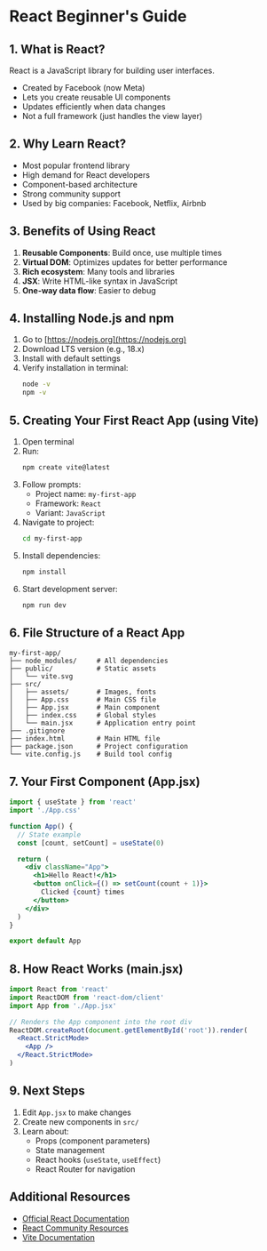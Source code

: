 
# React Beginner's Guide

## 1. What is React?

React is a JavaScript library for building user interfaces.

- Created by Facebook (now Meta)
- Lets you create reusable UI components
- Updates efficiently when data changes
- Not a full framework (just handles the view layer)

## 2. Why Learn React?

- Most popular frontend library
- High demand for React developers
- Component-based architecture
- Strong community support
- Used by big companies: Facebook, Netflix, Airbnb

## 3. Benefits of Using React

1. **Reusable Components**: Build once, use multiple times
2. **Virtual DOM**: Optimizes updates for better performance
3. **Rich ecosystem**: Many tools and libraries
4. **JSX**: Write HTML-like syntax in JavaScript
5. **One-way data flow**: Easier to debug

## 4. Installing Node.js and npm

1. Go to [https://nodejs.org](https://nodejs.org)
2. Download LTS version (e.g., 18.x)
3. Install with default settings
4. Verify installation in terminal:
   ```bash
   node -v
   npm -v
   ```

## 5. Creating Your First React App (using Vite)

1. Open terminal
2. Run:
   ```bash
   npm create vite@latest
   ```
3. Follow prompts:
   - Project name: `my-first-app`
   - Framework: `React`
   - Variant: `JavaScript`
4. Navigate to project:
   ```bash
   cd my-first-app
   ```
5. Install dependencies:
   ```bash
   npm install
   ```
6. Start development server:
   ```bash
   npm run dev
   ```

## 6. File Structure of a React App

```
my-first-app/
├── node_modules/     # All dependencies
├── public/           # Static assets
│   └── vite.svg
├── src/
│   ├── assets/       # Images, fonts
│   ├── App.css       # Main CSS file
│   ├── App.jsx       # Main component
│   ├── index.css     # Global styles
│   └── main.jsx      # Application entry point
├── .gitignore
├── index.html        # Main HTML file
├── package.json      # Project configuration
└── vite.config.js    # Build tool config
```

## 7. Your First Component (App.jsx)

```jsx
import { useState } from 'react'
import './App.css'

function App() {
  // State example
  const [count, setCount] = useState(0)

  return (
    <div className="App">
      <h1>Hello React!</h1>
      <button onClick={() => setCount(count + 1)}>
        Clicked {count} times
      </button>
    </div>
  )
}

export default App
```

## 8. How React Works (main.jsx)

```jsx
import React from 'react'
import ReactDOM from 'react-dom/client'
import App from './App.jsx'

// Renders the App component into the root div
ReactDOM.createRoot(document.getElementById('root')).render(
  <React.StrictMode>
    <App />
  </React.StrictMode>
)
```

## 9. Next Steps

1. Edit `App.jsx` to make changes
2. Create new components in `src/`
3. Learn about:
   - Props (component parameters)
   - State management
   - React hooks (`useState`, `useEffect`)
   - React Router for navigation

## Additional Resources

- [Official React Documentation](https://react.dev)
- [React Community Resources](https://reactjs.org/community/support.html)
- [Vite Documentation](https://vitejs.dev)
